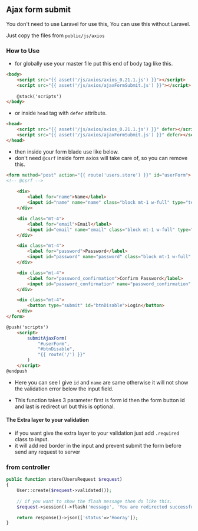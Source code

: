 ## Ajax form submit 

You don't need to use Laravel for use this, You can use this without Laravel.

Just copy the files from `public/js/axios`

### How to Use

- for globally use your master file put this end of body tag like this.

```html
<body>
    <script src="{{ asset('/js/axios/axios_0.21.1.js') }}"></script>
    <script src="{{ asset('/js/axios/ajaxFormSubmit.js') }}"></script>
    
    @stack('scripts')
</body>
```

- or inside `head` tag with `defer` attribute.

```html
<head>
    <script src="{{ asset('/js/axios/axios_0.21.1.js') }}" defer></script>
    <script src="{{ asset('/js/axios/ajaxFormSubmit.js') }}" defer></script>
</head>
```

- then inside your form blade use like below.
- don't need `@csrf` inside form axios will take care of, so you can remove this.
```html
<form method="post" action="{{ route('users.store') }}" id="userForm">
<!-- @csrf -->
    
    <div>
        <label for="name">Name</label>
        <input id="name" name="name" class="block mt-1 w-full" type="text" value="{{ old('name') }}" autofocus />
    </div>

    <div class="mt-4">
        <label for="email">Email</label>
        <input id="email" name="email" class="block mt-1 w-full" type="email" value="{{ old('email') }}" />
    </div>

    <div class="mt-4">
        <label for="password">Password</label>
        <input id="password" name="password" class="block mt-1 w-full" type="password" />
    </div>

    <div class="mt-4">
        <label for="password_confirmation">Confirm Password</label>
        <input id="password_confirmation" name="password_confirmation" type="password" class="mt-1 block w-full" />
    </div>

    <div class="mt-4">
        <button type="submit" id="btnDisable">Login</button>
    </div>
</form>

@push('scripts')
    <script>
        submitAjaxForm(
            "#userForm",
            "#btnDisable",
            "{{ route('/') }}"
        )
    </script>
@endpush
```

- Here you can see I give `id` and `name` are same otherwise it will not show the validation error below the input field.

- This function takes 3 parameter first is form id then the form button id and last is redirect url but this is optional.


#### The Extra layer to your validation

- if you want give the extra layer to your validation just add `.required` class to input.
- it will add red border in the input and prevent submit the form before send any request to server 

### from controller 

```php
public function store(UsersRequest $request)
{
    User::create($request->validated());
    
    // if you want to show the flash message then do like this.
    $request->session()->flash('message', 'You are redirected successfully.! Bro wow...');

    return response()->json(['status'=>'Hooray']);
}
```
